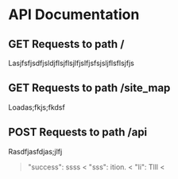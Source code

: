 # API Documentation

## GET Requests to path /

Lasjfsfjsdfjsldjflsjflsjlfjslfjsfsjsljflsflsjfjs

## GET Requests to path /site_map

Loadas;fkjs;fkdsf

## POST Requests to path /api

Rasdfjasfdjas;jlfj

> "success": ssss <
> "sss": ition. <
> "li": Tlll <





